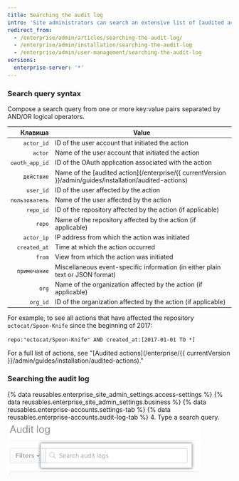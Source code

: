 ```yaml
---
title: Searching the audit log
intro: 'Site administrators can search an extensive list of [audited actions](/enterprise/{{ currentVersion }}/admin/guides/installation/audited-actions) on {% data variables.product.product_location_enterprise %}.'
redirect_from:
  - /enterprise/admin/articles/searching-the-audit-log/
  - /enterprise/admin/installation/searching-the-audit-log
  - /enterprise/admin/user-management/searching-the-audit-log
versions:
  enterprise-server: '*'
---
```


### Search query syntax

Compose a search query from one or more key:value pairs separated by AND/OR logical operators.

|        Клавиша | Value                                                                                                  |
| --------------:| ------------------------------------------------------------------------------------------------------ |
|     `actor_id` | ID of the user account that initiated the action                                                       |
|        `actor` | Name of the user account that initiated the action                                                     |
| `oauth_app_id` | ID of the OAuth application associated with the action                                                 |
|     `действие` | Name of the [audited action](/enterprise/{{ currentVersion }}/admin/guides/installation/audited-actions) |
|      `user_id` | ID of the user affected by the action                                                                  |
| `пользователь` | Name of the user affected by the action                                                                |
|      `repo_id` | ID of the repository affected by the action (if applicable)                                            |
|         `repo` | Name of the repository affected by the action (if applicable)                                          |
|     `actor_ip` | IP address from which the action was initiated                                                         |
|   `created_at` | Time at which the action occurred                                                                      |
|         `from` | View from which the action was initiated                                                               |
|   `примечание` | Miscellaneous event-specific information (in either plain text or JSON format)                         |
|          `org` | Name of the organization affected by the action (if applicable)                                        |
|       `org_id` | ID of the organization affected by the action (if applicable)                                          |

For example, to see all actions that have affected the repository `octocat/Spoon-Knife` since the beginning of 2017:

  `repo:"octocat/Spoon-Knife" AND created_at:[2017-01-01 TO *]`

For a full list of actions, see "[Audited actions](/enterprise/{{ currentVersion }}/admin/guides/installation/audited-actions)."

### Searching the audit log

{% data reusables.enterprise_site_admin_settings.access-settings %}
{% data reusables.enterprise_site_admin_settings.business %}
{% data reusables.enterprise-accounts.settings-tab %}
{% data reusables.enterprise-accounts.audit-log-tab %}
4. Type a search query. ![Search query](/assets/images/enterprise/site-admin-settings/search-query.png)

